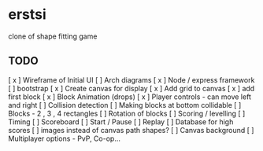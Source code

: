 # erstsi
clone of shape fitting game


## TODO

[ x ] Wireframe of Initial UI
[ ] Arch diagrams
[ x ] Node / express framework
[ ] bootstrap
[ x ] Create canvas for display
[ x ] Add grid to canvas
[ x ] add first block
[ x ] Block Animation (drops)
[ x ] Player controls - can move left and right
[ ] Collision detection
[ ] Making blocks at bottom collidable
[ ] Blocks - 2 , 3 , 4 rectangles
[ ] Rotation of blocks
[ ] Scoring / levelling
[ ] Timing
[ ] Scoreboard
[ ] Start / Pause
[ ] Replay
[ ] Database for high scores
[ ] images instead of canvas path shapes?
[ ] Canvas background
[ ] Multiplayer options - PvP, Co-op...

